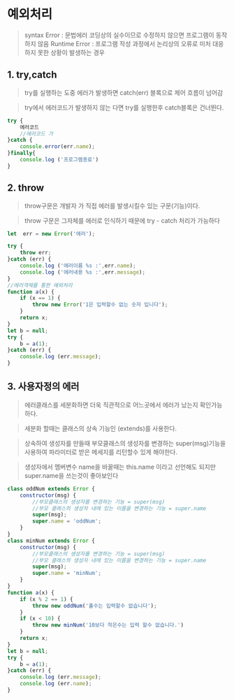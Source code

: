 # 예외처리

>syntax Error :  문법에러 코딩상의 실수이므로 수정하지 않으면 프로그램이 동작하지 않음
>Runtime Error :  프로그램 작성 과정에서 논리상의 오류로 미처 대응하지 못한 상황이 발생하는 경우

## 1. try,catch
>try를 실행하는 도중 에러가 발생하면 catch(err) 블록으로 제어 흐름이 넘어감

>try에서 에러코드가 발생하지 않는 다면 try를 실행한후 catch블록은 건너뛴다.
```javascript
try {
    에러코드
    //에러코드 가
}catch {
    console.error(err.name);
}finally{
    console.log ('프로그램종료')
}
```
## 2. throw
>throw구문은 개발자 가 직접 에러를 발생시킬수 있는 구문(기능)이다.

>throw 구문은 그자체를 에러로 인식하기 때문에 try - catch 처리가 가능하다
```javascript
let  err = new Error('에러');

try {
    throw err;
}catch (err) {
    console.log ('에러이름 %s :',err.name);
    console.log ('에러내용 %s :',err.message);
}
//에러객체를 통한 예외처리
function a(x) {
    if (x == 1) {
        throw new Error('1은 입력할수 없는 숫자 입니다');
    } 
    return x;
}
let b = null;
try {
    b = a(1);
}catch (err) {
    console.log (err.message);
}
```

## 3. 사용자정의 에러
>에러클래스를 세분화하면 더욱 직관적으로 어느곳에서 에러가 났는지 확인가능하다.

>세분화 할때는 클래스의 상속 기능인 (extends)를 사용한다.

>상속하여 생성자를 만들때 부모클래스의 생성자를 변경하는 super(msg)기능을 사용하여 파라미터로 받은 메세지를 리턴할수 있게 해야한다.

>생성자에서 멤버변수 name을 바꿀때는 this.name 이라고 선언해도 되지만 super.name을 쓰는것이 좋아보인다
```javascript
class oddNum extends Error {
    constructor(msg) {
        //부모클래스의 생성자를 변경하는 기능 = super(msg)
        //부모 클래스의 생성자 내에 있는 이름을 변경하는 기능 = super.name
        super(msg);
        super.name = 'oddNum';
    }
}
class minNum extends Error {
    constructor(msg) {
        //부모클래스의 생성자를 변경하는 기능 = super(msg)
        //부모 클래스의 생성자 내에 있는 이름을 변경하는 기능 = super.name
        super(msg);
        super.name = 'minNum';
    }
}
function a(x) {
    if (x % 2 == 1) {
        throw new oddNum('홀수는 입력할수 없습니다');
    }
    if (x < 10) {
        throw new minNum('10보다 작은수는 입력 할수 없습니다.')
    } 
    return x;
}
let b = null;
try {
    b = a(1);
}catch (err) {
    console.log (err.message);
    console.log (err.name);
}
```

